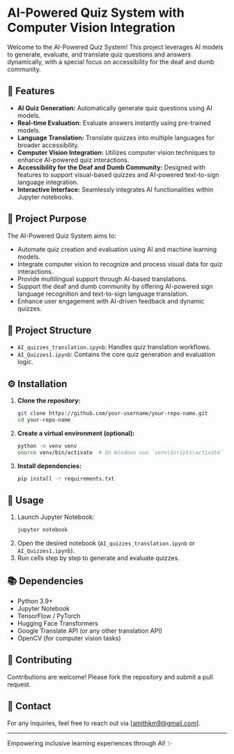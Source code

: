 # AI-Powered Quiz System with Computer Vision Integration

Welcome to the AI-Powered Quiz System! This project leverages AI models to generate, evaluate, and translate quiz questions and answers dynamically, with a special focus on accessibility for the deaf and dumb community.

## 🚀 Features
- **AI Quiz Generation:** Automatically generate quiz questions using AI models.
- **Real-time Evaluation:** Evaluate answers instantly using pre-trained models.
- **Language Translation:** Translate quizzes into multiple languages for broader accessibility.
- **Computer Vision Integration:** Utilizes computer vision techniques to enhance AI-powered quiz interactions.
- **Accessibility for the Deaf and Dumb Community:** Designed with features to support visual-based quizzes and AI-powered text-to-sign language integration.
- **Interactive Interface:** Seamlessly integrates AI functionalities within Jupyter notebooks.

## 🎯 Project Purpose
The AI-Powered Quiz System aims to:
- Automate quiz creation and evaluation using AI and machine learning models.
- Integrate computer vision to recognize and process visual data for quiz interactions.
- Provide multilingual support through AI-based translations.
- Support the deaf and dumb community by offering AI-powered sign language recognition and text-to-sign language translation.
- Enhance user engagement with AI-driven feedback and dynamic quizzes.

## 📁 Project Structure
- `AI_quizzes_translation.ipynb`: Handles quiz translation workflows.
- `AI_Quizzes1.ipynb`: Contains the core quiz generation and evaluation logic.

## ⚙️ Installation
1. **Clone the repository:**
   ```bash
   git clone https://github.com/your-username/your-repo-name.git
   cd your-repo-name
   ```
2. **Create a virtual environment (optional):**
   ```bash
   python -m venv venv
   source venv/bin/activate  # On Windows use `venv\Scripts\activate`
   ```
3. **Install dependencies:**
   ```bash
   pip install -r requirements.txt
   ```

## 🏃 Usage
1. Launch Jupyter Notebook:
   ```bash
   jupyter notebook
   ```
2. Open the desired notebook (`AI_quizzes_translation.ipynb` or `AI_Quizzes1.ipynb`).
3. Run cells step by step to generate and evaluate quizzes.

## 📚 Dependencies
- Python 3.9+
- Jupyter Notebook
- TensorFlow / PyTorch
- Hugging Face Transformers
- Google Translate API (or any other translation API)
- OpenCV (for computer vision tasks)

## 🌟 Contributing
Contributions are welcome! Please fork the repository and submit a pull request.


## 📧 Contact
For any inquiries, feel free to reach out via [amithkm9@gmail.com].

---

Empowering inclusive learning experiences through AI! ✨

